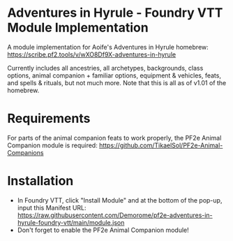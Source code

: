 # Adventures in Hyrule - Foundry VTT Module Implementation
 A module implementation for Aoife's Adventures in Hyrule homebrew: https://scribe.pf2.tools/v/wXO8Df9X-adventures-in-hyrule
 
 Currently includes all ancestries, all archetypes, backgrounds, class options, animal companion + familiar options, equipment & vehicles, feats, and spells & rituals, but not much more. Note that this is all as of v1.01 of the homebrew.
 
# Requirements
 For parts of the animal companion feats to work properly, the PF2e Animal Companion module is required: https://github.com/TikaelSol/PF2e-Animal-Companions
 
 # Installation
 - In Foundry VTT, click "Install Module" and at the bottom of the pop-up, input this Manifest URL: https://raw.githubusercontent.com/Demorome/pf2e-adventures-in-hyrule-foundry-vtt/main/module.json 
 - Don't forget to enable the PF2e Animal Companion module!
